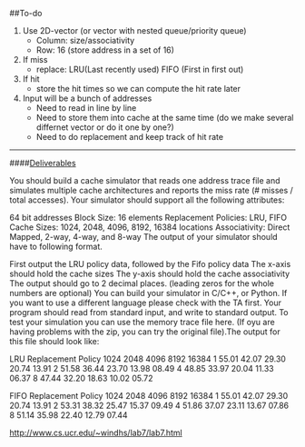 ##To-do
1. Use 2D-vector (or vector with nested queue/priority queue)
    - Column: size/associativity
    - Row: 16 (store address in a set of 16)
2. If miss
    - replace: LRU(Last recently used)
               FIFO (First in first out)
3. If hit
    - store the hit times so we can compute the hit rate later
4. Input will be a bunch of addresses
    - Need to read in line by line
    - Need to store them into cache at the same time (do we make several differnet vector or do it one by one?)
    - Need to do replacement and keep track of hit rate 

---
####[Deliverables](http://www.cs.ucr.edu/~windhs/lab7/lab7.html)

You should build a cache simulator that reads one address trace file and simulates multiple cache architectures and reports the miss rate (# misses / total accesses). Your simulator should support all the following attributes:

64 bit addresses
Block Size: 16 elements
Replacement Policies: LRU, FIFO
Cache Sizes: 1024, 2048, 4096, 8192, 16384 locations
Associativity: Direct Mapped, 2-way, 4-way, and 8-way
The output of your simulator should have to following format.

First output the LRU policy data, followed by the Fifo policy data
The x-axis should hold the cache sizes
The y-axis should hold the cache associativity
The output should go to 2 decimal places. (leading zeros for the whole numbers are optional)
You can build your simulator in C/C++, or Python. If you want to use a different language please check with the TA first. Your program should read from standard input, and write to standard output. To test your simulation you can use the memory trace file here. (If oyu are having problems with the zip, you can try the original file).The output for this file should look like:

LRU Replacement Policy
1024	2048	4096	8192	16384
1	55.01	42.07	29.30	20.74	13.91
2	51.58	36.44	23.70	13.98	08.49
4	48.85	33.97	20.04	11.33	06.37
8	47.44	32.20	18.63	10.02	05.72

FIFO Replacement Policy
1024	2048	4096	8192	16384
1	55.01	42.07	29.30	20.74	13.91
2	53.31	38.32	25.47	15.37	09.49
4	51.86	37.07	23.11	13.67	07.86
8	51.14	35.98	22.40	12.79	07.44

http://www.cs.ucr.edu/~windhs/lab7/lab7.html
